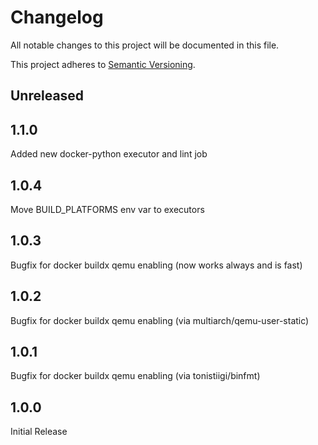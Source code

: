 # Changelog

All notable changes to this project will be documented in this file.

This project adheres to [Semantic Versioning](https://semver.org/spec/v2.0.0.html).

## Unreleased

## 1.1.0

Added new docker-python executor and lint job

## 1.0.4

Move BUILD_PLATFORMS env var to executors

## 1.0.3

Bugfix for docker buildx qemu enabling (now works always and is fast)

## 1.0.2

Bugfix for docker buildx qemu enabling (via multiarch/qemu-user-static)

## 1.0.1

Bugfix for docker buildx qemu enabling (via tonistiigi/binfmt)

## 1.0.0

Initial Release
